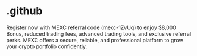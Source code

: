 # .github
Register now with MEXC referral code (mexc-1ZvUq) to enjoy $8,000 Bonus, reduced trading fees, advanced trading tools, and exclusive referral perks. MEXC offers a secure, reliable, and professional platform to grow your crypto portfolio confidently.
